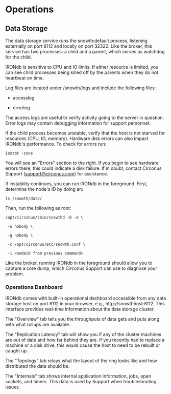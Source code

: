 # Operations

## Data Storage

The data storage service runs the snowth:default process, listening externally on port 8112 and locally on port 32322. Like the broker, this service has two processes: a child and a parent, which serves as watchdog for the child.

IRONdb is sensitive to CPU and IO limits. If either resource is limited, you can see child processes being killed off by the parents when they do not heartbeat on time.

Log files are located under /snowth/logs and include the following files:

 * accesslog

 * errorlog

The access logs are useful to verify activity going to the server in question. Error logs may contain debugging information for support personnel.

If the child process becomes unstable, verify that the host is not starved for resources (CPU, IO, memory). Hardware disk errors can also impact IRONdb's performance. To check for errors run:

```
iostat -zxne
```

You will see an "Errors" section to the right. If you begin to see hardware errors there, this could indicate a disk failure. If in doubt, contact Circonus Support (support@circonus.com) for assistance.

If instability continues, you can run IRONdb in the foreground. First, determine the node's ID by doing an:

```
ls /snowth/data/
```

Then, run the following as root:

```
/opt/circonus/sbin/snowthd -D -d \

 -u nobody \

 -g nobody \

 -c /opt/circonus/etc/snowth.conf \

 -i <nodeid from previous command>
```

Like the broker, running IRONdb in the foreground should allow you to capture a core dump, which Circonus Support can use to diagnose your problem.

### Operations Dashboard

IRONdb comes with built-in operational dashboard accessible from any data storage host on port 8112 in your browser, e.g., http://snowthhost:8112. This interface provides real-time information about the data storage cluster.

The "Overview" tab tells you the throughputs of data gets and puts along with what rollups are available.

The "Replication Latency" tab will show you if any of the cluster machines are out of date and how far behind they are. If you recently had to replace a machine or a disk drive, this would cause the host to need to be rebuilt or caught up.

The "Topology" tab relays what the layout of the ring looks like and how distributed the data should be.

The "Internals" tab shows internal application information, jobs, open sockets, and timers. This data is used by Support when troubleshooting issues.